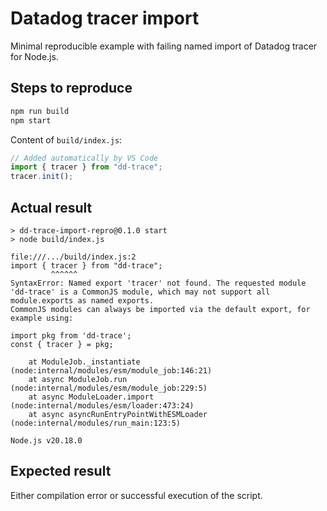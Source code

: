 # Datadog tracer import

Minimal reproducible example with failing named import of Datadog tracer for Node.js.

## Steps to reproduce

```bash
npm run build
npm start
```

Content of `build/index.js`:

```javascript
// Added automatically by VS Code
import { tracer } from "dd-trace";
tracer.init();
```

## Actual result

```
> dd-trace-import-repro@0.1.0 start
> node build/index.js

file:///.../build/index.js:2
import { tracer } from "dd-trace";
         ^^^^^^
SyntaxError: Named export 'tracer' not found. The requested module 'dd-trace' is a CommonJS module, which may not support all module.exports as named exports.
CommonJS modules can always be imported via the default export, for example using:

import pkg from 'dd-trace';
const { tracer } = pkg;

    at ModuleJob._instantiate (node:internal/modules/esm/module_job:146:21)
    at async ModuleJob.run (node:internal/modules/esm/module_job:229:5)
    at async ModuleLoader.import (node:internal/modules/esm/loader:473:24)
    at async asyncRunEntryPointWithESMLoader (node:internal/modules/run_main:123:5)

Node.js v20.18.0
```

## Expected result

Either compilation error or successful execution of the script.
